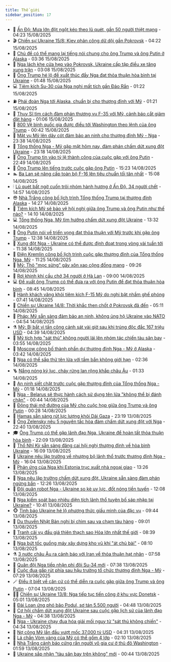 ```yaml
---
title: Thế giới
sidebar_position: 17
---
```


<!-- dantri-the-gioi:START -->
- 🌋 [Ấn Độ: Mưa lớn đột ngột kéo theo lũ quét, gần 50 người thiệt mạng](https://dantri.com.vn/the-gioi/an-do-mua-lon-dot-ngot-keo-theo-lu-quet-gan-50-nguoi-thiet-mang-20250815110812079.htm) - 04:23 15/08/2025
- 🎬 [Chiến sự Ukraine 15/8: Kiev phản công dữ dội gần Pokrovsk](https://dantri.com.vn/the-gioi/chien-su-ukraine-158-kiev-phan-cong-du-doi-gan-pokrovsk-20250815092237317.htm) - 04:22 15/08/2025
- 🧰 [Chủ đề có thể mang lại tiếng nói chung cho ông Trump và ông Putin ở Alaska](https://dantri.com.vn/the-gioi/chu-de-co-the-mang-lai-tieng-noi-chung-cho-ong-trump-va-ong-putin-o-alaska-20250815090941604.htm) - 03:36 15/08/2025
- 🌋 [Nga lách khe cửa hẹp vào Pokrovsk, Ukraine cấp tập điều xe tăng xung trận](https://dantri.com.vn/the-gioi/nga-lach-khe-cua-hep-vao-pokrovsk-ukraine-cap-tap-dieu-xe-tang-xung-tran-20250815093713554.htm) - 03:08 15/08/2025
- 🗽 [Ông Trump hé lộ đề xuất thúc đẩy Nga đạt thỏa thuận hòa bình tại Ukraine](https://dantri.com.vn/the-gioi/ong-trump-he-lo-de-xuat-thuc-day-nga-dat-thoa-thuan-hoa-binh-tai-ukraine-20250815080310373.htm) - 01:48 15/08/2025
- 💻 [Tiêm kích Su-30 của Nga nghi mất tích gần Đảo Rắn](https://dantri.com.vn/the-gioi/tiem-kich-su-30-cua-nga-nghi-mat-tich-gan-dao-ran-20250815080835551.htm) - 01:22 15/08/2025
- ⛽️ [Phái đoàn Nga tới Alaska, chuẩn bị cho thượng đỉnh với Mỹ](https://dantri.com.vn/the-gioi/phai-doan-nga-toi-alaska-chuan-bi-cho-thuong-dinh-voi-my-20250815082048738.htm) - 01:21 15/08/2025
- 🤩 [Thụy Sĩ tìm cách đàm phán thương vụ F-35 với Mỹ, cảnh báo cắt giảm đặt hàng](https://dantri.com.vn/the-gioi/thuy-si-tim-cach-dam-phan-thuong-vu-f-35-voi-my-canh-bao-cat-giam-dat-hang-20250815074036051.htm) - 01:06 15/08/2025
- 🧐 [800 Vệ binh quốc gia được điều tới Washington theo lệnh của ông Trump](https://dantri.com.vn/the-gioi/800-ve-binh-quoc-gia-duoc-dieu-toi-washington-theo-lenh-cua-ong-trump-20250815071614782.htm) - 00:42 15/08/2025
- 🎊 [Mật vụ Mỹ lên dây cót đảm bảo an ninh cho thượng đỉnh Mỹ - Nga](https://dantri.com.vn/the-gioi/mat-vu-my-len-day-cot-dam-bao-an-ninh-cho-thuong-dinh-my-nga-20250815061237807.htm) - 23:38 14/08/2025
- 📝 [Tổng thống Nga - Mỹ gặp mặt hôm nay, đàm phán chấm dứt xung đột Ukraine](https://dantri.com.vn/the-gioi/tong-thong-nga-my-gap-mat-hom-nay-dam-phan-cham-dut-xung-dot-ukraine-20250815061119566.htm) - 23:18 14/08/2025
- 🤡 [Ông Trump tin vào tỷ lệ thành công của cuộc gặp với ông Putin](https://dantri.com.vn/the-gioi/ong-trump-tin-vao-ty-le-thanh-cong-cua-cuoc-gap-voi-ong-putin-20250815053207022.htm) - 22:49 14/08/2025
- 🥷 [Ông Trump lên tiếng trước cuộc gặp ông Putin](https://dantri.com.vn/the-gioi/ong-trump-len-tieng-truoc-cuoc-gap-ong-putin-20250814221843487.htm) - 15:23 14/08/2025
- 🏊 [Ba Lan sẽ nâng cấp toàn bộ F-16 lên tiêu chuẩn tối tân nhất](https://dantri.com.vn/the-gioi/ba-lan-se-nang-cap-toan-bo-f-16-len-tieu-chuan-toi-tan-nhat-20250814220816392.htm) - 15:08 14/08/2025
- 🕯 [Lũ quét bất ngờ cuốn trôi nhóm hành hương ở Ấn Độ, 34 người chết](https://dantri.com.vn/the-gioi/lu-quet-bat-ngo-cuon-troi-nhom-hanh-huong-o-an-do-34-nguoi-chet-20250814215306413.htm) - 14:57 14/08/2025
- 😎 [Nhà Trắng công bố lịch trình Tổng thống Trump tại thượng đỉnh Alaska](https://dantri.com.vn/the-gioi/nha-trang-cong-bo-lich-trinh-tong-thong-trump-tai-thuong-dinh-alaska-20250814212218899.htm) - 14:27 14/08/2025
- 🌈 [Tiêm kích Mỹ sẽ bảo vệ hội nghị giữa ông Trump và ông Putin như thế nào?](https://dantri.com.vn/the-gioi/tiem-kich-my-se-bao-ve-hoi-nghi-giua-ong-trump-va-ong-putin-nhu-the-nao-20250814210300524.htm) - 14:10 14/08/2025
- 💻 [Tổng thống Nga, Mỹ tìm hướng chấm dứt xung đột Ukraine](https://dantri.com.vn/the-gioi/tong-thong-nga-my-tim-huong-cham-dut-xung-dot-ukraine-20250814185603676.htm) - 13:32 14/08/2025
- 🤖 [Ông Putin nói về triển vọng đạt thỏa thuận với Mỹ trước khi gặp ông Trump](https://dantri.com.vn/the-gioi/ong-putin-noi-ve-trien-vong-dat-thoa-thuan-voi-my-truoc-khi-gap-ong-trump-20250814192356821.htm) - 12:38 14/08/2025
- 🦏 [Xung đột Nga - Ukraine có thể được định đoạt trong vòng vài tuần tới](https://dantri.com.vn/the-gioi/xung-dot-nga-ukraine-co-the-duoc-dinh-doat-trong-vong-vai-tuan-toi-20250814183310349.htm) - 11:38 14/08/2025
- 🌁 [Điện Kremlin công bố lịch trình cuộc gặp thượng đỉnh của Tổng thống Nga, Mỹ](https://dantri.com.vn/the-gioi/dien-kremlin-cong-bo-lich-trinh-cuoc-gap-thuong-dinh-cua-tong-thong-nga-my-20250814171604526.htm) - 11:25 14/08/2025
- 🐘 [Mỹ: Thỏ &quot;mọc sừng&quot; gây xôn xao cộng đồng mạng](https://dantri.com.vn/the-gioi/my-tho-moc-sung-gay-xon-xao-cong-dong-mang-20250814162049184.htm) - 09:26 14/08/2025
- 🥷 [Rơi khinh khí cầu chở 34 người ở Hà Lan](https://dantri.com.vn/the-gioi/roi-khinh-khi-cau-cho-34-nguoi-o-ha-lan-20250814154349117.htm) - 09:00 14/08/2025
- 💻 [Đề xuất ông Trump có thể đưa ra với ông Putin để đạt thỏa thuận hòa bình](https://dantri.com.vn/the-gioi/de-xuat-ong-trump-co-the-dua-ra-voi-ong-putin-de-dat-thoa-thuan-hoa-binh-20250814153123900.htm) - 08:45 14/08/2025
- 🎡 [Hành khách văng khỏi tiêm kích F-15 Mỹ do nghi bật nhầm ghế phóng](https://dantri.com.vn/the-gioi/hanh-khach-vang-khoi-tiem-kich-f-15-my-do-nghi-bat-nham-ghe-phong-20250814143634402.htm) - 07:41 14/08/2025
- 🧰 [Chiến sự Ukraine 14/8: Thời khắc then chốt ở Pokrovsk đã đến](https://dantri.com.vn/the-gioi/chien-su-ukraine-148-thoi-khac-then-chot-o-pokrovsk-da-den-20250814114843789.htm) - 05:11 14/08/2025
- 🥸 [Pháp: Mỹ sẵn sàng đảm bảo an ninh, không ủng hộ Ukraine vào NATO](https://dantri.com.vn/the-gioi/phap-my-san-sang-dam-bao-an-ninh-khong-ung-ho-ukraine-vao-nato-20250814090835351.htm) - 04:54 14/08/2025
- ⚗️ [Mỹ: Bị bắt vì tấn công cảnh sát vài giờ sau khi trúng độc đắc 167 triệu USD](https://dantri.com.vn/the-gioi/my-bi-bat-vi-tan-cong-canh-sat-vai-gio-sau-khi-trung-doc-dac-167-trieu-usd-20250814111549369.htm) - 04:39 14/08/2025
- 🌮 [Mỹ tích hợp &quot;sát thủ&quot; không người lái lên nhóm tác chiến tàu sân bay](https://dantri.com.vn/the-gioi/my-tich-hop-sat-thu-khong-nguoi-lai-len-nhom-tac-chien-tau-san-bay-20250814103721420.htm) - 03:55 14/08/2025
- 🎃 [Moscow công bố thành phần dự thượng đỉnh Nga - Mỹ ở Alaska](https://dantri.com.vn/the-gioi/moscow-cong-bo-thanh-phan-du-thuong-dinh-nga-my-o-alaska-20250814103707787.htm) - 03:42 14/08/2025
- 💫 [Nga có thể sắp thử tên lửa với tầm bắn không giới hạn](https://dantri.com.vn/the-gioi/nga-co-the-sap-thu-ten-lua-voi-tam-ban-khong-gioi-han-20250814092651348.htm) - 02:36 14/08/2025
- 🪜 [Nắng nóng kỷ lục, cháy rừng lan rộng khắp châu Âu](https://dantri.com.vn/the-gioi/nang-nong-ky-luc-chay-rung-lan-rong-khap-chau-au-20250814074922255.htm) - 01:33 14/08/2025
- 🌋 [An ninh siết chặt trước cuộc gặp thượng đỉnh của Tổng thống Nga - Mỹ](https://dantri.com.vn/the-gioi/an-ninh-siet-chat-truoc-cuoc-gap-thuong-dinh-cua-tong-thong-nga-my-20250814072644794.htm) - 01:18 14/08/2025
- 🦏 [Nga - Belarus sẽ thực hành cách sử dụng tên lửa &quot;không thể bị đánh chặn&quot;](https://dantri.com.vn/the-gioi/nga-belarus-se-thuc-hanh-cach-su-dung-ten-lua-khong-the-bi-danh-chan-20250814073715330.htm) - 00:44 14/08/2025
- 👀 [Động thái mở đường của Mỹ cho cuộc họp giữa ông Trump và ông Putin](https://dantri.com.vn/the-gioi/dong-thai-mo-duong-cua-my-cho-cuoc-hop-giua-ong-trump-va-ong-putin-20250814072509020.htm) - 00:28 14/08/2025
- 🧰 [Hamas sẵn sàng rút lực lượng khỏi Dải Gaza](https://dantri.com.vn/the-gioi/hamas-san-sang-rut-luc-luong-khoi-dai-gaza-20250814061453415.htm) - 23:19 13/08/2025
- 🚀 [Ông Zelensky nêu 5 nguyên tắc hòa đàm chấm dứt xung đột với Nga](https://dantri.com.vn/the-gioi/ong-zelensky-neu-5-nguyen-tac-hoa-dam-cham-dut-xung-dot-voi-nga-20250814053112011.htm) - 22:40 13/08/2025
- 🎓 [Ông Trump có thể gặp lãnh đạo Nga, Ukraine để hoàn tất thỏa thuận hòa bình](https://dantri.com.vn/the-gioi/ong-trump-co-the-gap-lanh-dao-nga-ukraine-de-hoan-tat-thoa-thuan-hoa-binh-20250813235815090.htm) - 22:09 13/08/2025
- 🥸 [Thổ Nhĩ Kỳ sẵn sàng đăng cai hội nghị thượng đỉnh về hòa bình Ukraine](https://dantri.com.vn/the-gioi/tho-nhi-ky-san-sang-dang-cai-hoi-nghi-thuong-dinh-ve-hoa-binh-ukraine-20250813194337524.htm) - 16:09 13/08/2025
- 🦅 [Ukraine nêu lập trường về nhượng bộ lãnh thổ trước thượng đỉnh Nga - Mỹ](https://dantri.com.vn/the-gioi/ukraine-neu-lap-truong-ve-nhuong-bo-lanh-tho-truoc-thuong-dinh-nga-my-20250813224427888.htm) - 16:04 13/08/2025
- 🤭 [Phản ứng của Nga khi Estonia trục xuất nhà ngoại giao](https://dantri.com.vn/the-gioi/phan-ung-cua-nga-khi-estonia-truc-xuat-nha-ngoai-giao-20250813191456204.htm) - 13:26 13/08/2025
- 🤖 [Nga nêu lập trường chấm dứt xung đột, Ukraine sẵn sàng đàm phán ngừng bắn](https://dantri.com.vn/the-gioi/nga-neu-lap-truong-cham-dut-xung-dot-ukraine-san-sang-dam-phan-ngung-ban-20250813184346497.htm) - 12:26 13/08/2025
- 🐲 [Đội quân robot Nga - Ukraine so kè uy lực, đốt nóng tiền tuyến](https://dantri.com.vn/the-gioi/doi-quan-robot-nga-ukraine-so-ke-uy-luc-dot-nong-tien-tuyen-20250813175103110.htm) - 12:08 13/08/2025
- 🫣 [Nga kiểm soát bao nhiêu diện tích lãnh thổ tuyên bố sáp nhập tại Ukraine?](https://dantri.com.vn/the-gioi/nga-kiem-soat-bao-nhieu-dien-tich-lanh-tho-tuyen-bo-sap-nhap-tai-ukraine-20250813160935119.htm) - 10:41 13/08/2025
- 🐵 [Tình báo Ukraine hé lộ phương thức giấu mình của đặc vụ](https://dantri.com.vn/the-gioi/tinh-bao-ukraine-he-lo-phuong-thuc-giau-minh-cua-dac-vu-20250813163144376.htm) - 09:44 13/08/2025
- 🫶 [Du thuyền Nhật Bản nghi bị chìm sau va chạm tàu hàng](https://dantri.com.vn/the-gioi/du-thuyen-nhat-ban-nghi-bi-chim-sau-va-cham-tau-hang-20250813155504358.htm) - 09:01 13/08/2025
- 💃 [Tranh cãi vụ đấu giá thiên thạch sao Hỏa lớn nhất thế giới](https://dantri.com.vn/the-gioi/tranh-cai-vu-dau-gia-thien-thach-sao-hoa-lon-nhat-the-gioi-20250813151400185.htm) - 08:39 13/08/2025
- 💫 [Nga bứt tốc guồng máy xây dựng kho vũ khí &quot;át chủ bài&quot;](https://dantri.com.vn/the-gioi/nga-but-toc-guong-may-xay-dung-kho-vu-khi-at-chu-bai-20250813145358257.htm) - 08:10 13/08/2025
- ⚗️ [3 nước châu Âu ra cảnh báo với Iran về thỏa thuận hạt nhân](https://dantri.com.vn/the-gioi/3-nuoc-chau-au-ra-canh-bao-voi-iran-ve-thoa-thuan-hat-nhan-20250813143917219.htm) - 07:58 13/08/2025
- 🥷 [Quân đội Nga tiếp nhận phi đội Su-34 mới](https://dantri.com.vn/the-gioi/quan-doi-nga-tiep-nhan-phi-doi-su-34-moi-20250813143253324.htm) - 07:38 13/08/2025
- 🥸 [Cuộc đua gấp rút phía sau hậu trường tổ chức thượng đỉnh Nga - Mỹ](https://dantri.com.vn/the-gioi/cuoc-dua-gap-rut-phia-sau-hau-truong-to-chuc-thuong-dinh-nga-my-20250813140430513.htm) - 07:29 13/08/2025
- 🪄 [Điều ít biết về căn cứ có thể diễn ra cuộc gặp giữa ông Trump và ông Putin](https://dantri.com.vn/the-gioi/dieu-it-biet-ve-can-cu-co-the-dien-ra-cuoc-gap-giua-ong-trump-va-ong-putin-20250813135601912.htm) - 07:04 13/08/2025
- 🧑‍💻 [Chiến sự Ukraine 13/8: Nga tiếp tục tiến công ở khu vực Donetsk](https://dantri.com.vn/the-gioi/chien-su-ukraine-138-nga-tiep-tuc-tien-cong-o-khu-vuc-donetsk-20250813114321500.htm) - 05:01 13/08/2025
- 🤭 [Đài Loan ứng phó bão Podul, sơ tán 5.500 người](https://dantri.com.vn/the-gioi/dai-loan-ung-pho-bao-podul-so-tan-5500-nguoi-20250813114743688.htm) - 04:48 13/08/2025
- 🗽 [Cơ hội chấm dứt xung đột Ukraine sau cuộc gặp lịch sử của lãnh đạo Nga - Mỹ](https://dantri.com.vn/the-gioi/co-hoi-cham-dut-xung-dot-ukraine-sau-cuoc-gap-lich-su-cua-lanh-dao-nga-my-20250813113044506.htm) - 04:38 13/08/2025
- 🤖 [Nga - Ukraine chạy đua hóa giải mối nguy từ &quot;sát thủ không chiến&quot;](https://dantri.com.vn/the-gioi/nga-ukraine-chay-dua-hoa-giai-moi-nguy-tu-sat-thu-khong-chien-20250813113254936.htm) - 04:34 13/08/2025
- 🌈 [Nợ công Mỹ lần đầu vượt mốc 37.000 tỷ USD](https://dantri.com.vn/the-gioi/no-cong-my-lan-dau-vuot-moc-37000-ty-usd-20250813091934003.htm) - 04:31 13/08/2025
- 🤩 [Lá chắn Vòm vàng của Mỹ có thể gồm 4 lớp](https://dantri.com.vn/the-gioi/la-chan-vom-vang-cua-my-co-the-gom-4-lop-20250813085807226.htm) - 02:10 13/08/2025
- 🤗 [Nhà Trắng cảnh báo cứng rắn người vô gia cư ở thủ đô Washington](https://dantri.com.vn/the-gioi/nha-trang-canh-bao-cung-ran-nguoi-vo-gia-cu-o-thu-do-washington-20250813085523018.htm) - 01:59 13/08/2025
- 🙉 [Ukraine sắp nhận &quot;tàu sân bay trên không&quot; mới](https://dantri.com.vn/the-gioi/ukraine-sap-nhan-tau-san-bay-tren-khong-moi-20250813072416473.htm) - 00:44 13/08/2025<!-- dantri-the-gioi:END -->
